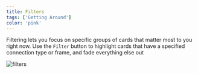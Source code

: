 ```yaml
---
title: Filters
tags: ['Getting Around']
color: 'pink'
---
```


Filtering lets you focus on specific groups of cards that matter most to you right now. Use the `Filter` button to highlight cards that have a specified connection type or frame, and fade everything else out

![filters](/assets/posts/filters.png)
